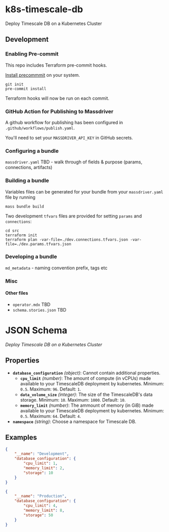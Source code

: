 # k8s-timescale-db

Deploy Timescale DB on a Kubernetes Cluster

## Development

### Enabling Pre-commit

This repo includes Terraform pre-commit hooks.

[Install precommmit](https://pre-commit.com/index.html#installation) on your system.

```shell
git init
pre-commit install
```

Terraform hooks will now be run on each commit.

### GitHub Action for Publishing to Massdriver

A github workflow for publishing has been configured in `.github/workflows/publish.yaml`.

You'll need to set your `MASSDRIVER_API_KEY` in GitHub secrets.

### Configuring a bundle

`massdriver.yaml` TBD - walk through of fields & purpose (params, connections, artifacts)

### Building a bundle

Variables files can be generated for your bundle from your `massdriver.yaml` file by running

```shell
mass bundle build
```

Two development `tfvars` files are provided for setting `params` and `connections`:

```shell
cd src
terraform init
terraform plan -var-file=./dev.connections.tfvars.json -var-file=./dev.params.tfvars.json
```

### Developing a bundle

`md_metadata` - naming convention prefix, tags etc

### Misc

#### Other files

- `operator.mdx` TBD
- `schema.stories.json` TBD
# JSON Schema

*Deploy Timescale DB on a Kubernetes Cluster*

## Properties

- **`database_configuration`** *(object)*: Cannot contain additional properties.
  - **`cpu_limit`** *(number)*: The amount of compute (in vCPUs) made available to your TimescaleDB deployment by kubernetes. Minimum: `0.5`. Maximum: `96`. Default: `1`.
  - **`data_volume_size`** *(integer)*: The size of the TimescaleDB's data storage. Minimum: `10`. Maximum: `1000`. Default: `10`.
  - **`memory_limit`** *(number)*: The ammount of memory (in GiB) made available to your TimescaleDB deployment by kubernetes. Minimum: `0.5`. Maximum: `64`. Default: `4`.
- **`namespace`** *(string)*: Choose a namespace for Timescale DB.
## Examples

  ```json
  {
      "__name": "Development",
      "database_configuration": {
          "cpu_limit": 1,
          "memory_limit": 2,
          "storage": 10
      }
  }
  ```

  ```json
  {
      "__name": "Production",
      "database_configuration": {
          "cpu_limit": 4,
          "memory_limit": 8,
          "storage": 50
      }
  }
  ```

